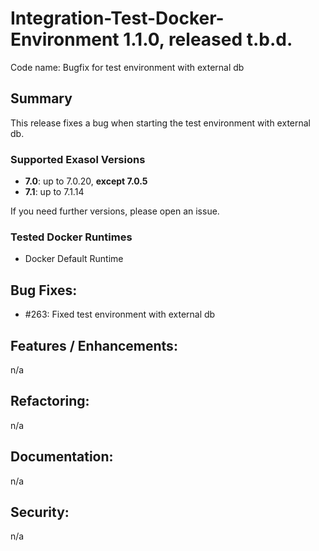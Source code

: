 # Integration-Test-Docker-Environment 1.1.0, released t.b.d.

Code name: Bugfix for test environment with external db

## Summary
This release fixes a bug when starting the test environment with external db.

### Supported Exasol Versions

* **7.0**: up to 7.0.20, **except 7.0.5**
* **7.1**: up to 7.1.14

If you need further versions, please open an issue.

### Tested Docker Runtimes

- Docker Default Runtime

## Bug Fixes:
- #263: Fixed test environment with external db

## Features / Enhancements:

n/a

## Refactoring:

n/a

## Documentation:

n/a

## Security:

n/a

